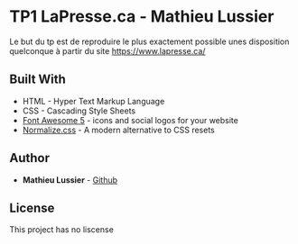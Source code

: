 # TP1 LaPresse.ca - Mathieu Lussier

Le but du tp est de reproduire le plus exactement possible unes disposition quelconque à partir du site https://www.lapresse.ca/

## Built With

* HTML - Hyper Text Markup Language
* CSS - Cascading Style Sheets
* [Font Awesome 5](https://fontawesome.com/) - icons and social logos for your website
* [Normalize.css](https://github.com/necolas/normalize.css) - A modern alternative to CSS resets

## Author

* **Mathieu Lussier** - [Github](https://github.com/MathieuLussier)

## License

This project has no liscense
